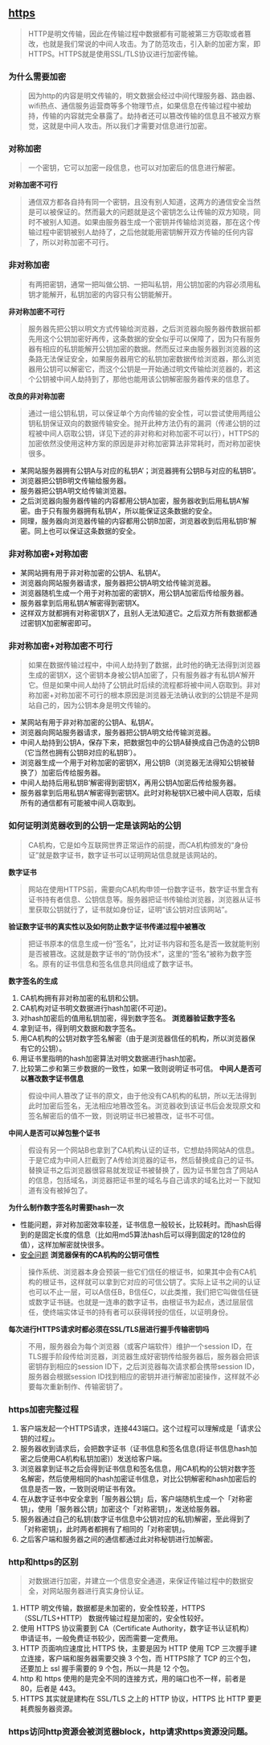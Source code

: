 ## [https](https://mp.weixin.qq.com/s/I5yezHTrObblrBGAoAEGkQ)
> HTTP是明文传输，因此在传输过程中数据都有可能被第三方窃取或者篡改，也就是我们常说的中间人攻击。为了防范攻击，引入新的加密方案，即 HTTPS。HTTPS就是使用SSL/TLS协议进行加密传输。

### 为什么需要加密
> 因为http的内容是明文传输的，明文数据会经过中间代理服务器、路由器、wifi热点、通信服务运营商等多个物理节点，如果信息在传输过程中被劫持，传输的内容就完全暴露了。劫持者还可以篡改传输的信息且不被双方察觉，这就是中间人攻击。所以我们才需要对信息进行加密。

### 对称加密
> 一个密钥，它可以加密一段信息，也可以对加密后的信息进行解密。

**对称加密不可行**
> 通信双方都各自持有同一个密钥，且没有别人知道，这两方的通信安全当然是可以被保证的。然而最大的问题就是这个密钥怎么让传输的双方知晓，同时不被别人知道。如果由服务器生成一个密钥并传输给浏览器，那在这个传输过程中密钥被别人劫持了，之后他就能用密钥解开双方传输的任何内容了，所以对称加密不可行。

### 非对称加密
> 有两把密钥，通常一把叫做公钥、一把叫私钥，用公钥加密的内容必须用私钥才能解开，私钥加密的内容只有公钥能解开。

**非对称加密不可行**
> 服务器先把公钥以明文方式传输给浏览器，之后浏览器向服务器传数据前都先用这个公钥加密好再传，这条数据的安全似乎可以保障了，因为只有服务器有相应的私钥能解开公钥加密的数据。然而反过来由服务器到浏览器的这条路无法保证安全，如果服务器用它的私钥加密数据传给浏览器，那么浏览器用公钥可以解密它，而这个公钥是一开始通过明文传输给浏览器的，若这个公钥被中间人劫持到了，那他也能用该公钥解密服务器传来的信息了。

**改良的非对称加密**
> 通过一组公钥私钥，可以保证单个方向传输的安全性，可以尝试使用两组公钥私钥保证双向的数据传输安全。抛开此种方法仍有的漏洞（传递公钥的过程被中间人窃取公钥，详见下述的非对称和对称加密不可以行），HTTPS的加密依然没使用这种方案的原因是非对称加密算法非常耗时，而对称加密快很多。

- 某网站服务器拥有公钥A与对应的私钥A’；浏览器拥有公钥B与对应的私钥B’。
- 浏览器把公钥B明文传输给服务器。
- 服务器把公钥A明文给传输浏览器。
- 之后浏览器向服务器传输的内容都用公钥A加密，服务器收到后用私钥A’解密。由于只有服务器拥有私钥A’，所以能保证这条数据的安全。
- 同理，服务器向浏览器传输的内容都用公钥B加密，浏览器收到后用私钥B’解密。同上也可以保证这条数据的安全。
### 非对称加密+对称加密
- 某网站拥有用于非对称加密的公钥A、私钥A’。
- 浏览器向网站服务器请求，服务器把公钥A明文给传输浏览器。
- 浏览器随机生成一个用于对称加密的密钥X，用公钥A加密后传给服务器。
- 服务器拿到后用私钥A’解密得到密钥X。
- 这样双方就都拥有对称密钥X了，且别人无法知道它。之后双方所有数据都通过密钥X加密解密即可。
### 非对称加密+对称加密不可行
> 如果在数据传输过程中，中间人劫持到了数据，此时他的确无法得到浏览器生成的密钥X，这个密钥本身被公钥A加密了，只有服务器才有私钥A’解开它。但是如果中间人劫持了公钥此时后续的流程都将被中间人窃取到。非对称加密+对称加密不可行的根本原因是浏览器无法确认收到的公钥是不是网站自己的，因为公钥本身是明文传输的。

- 某网站有用于非对称加密的公钥A、私钥A’。
- 浏览器向网站服务器请求，服务器把公钥A明文给传输浏览器。
- 中间人劫持到公钥A，保存下来，把数据包中的公钥A替换成自己伪造的公钥B（它当然也拥有公钥B对应的私钥B’）。
- 浏览器生成一个用于对称加密的密钥X，用公钥B（浏览器无法得知公钥被替换了）加密后传给服务器。
- 中间人劫持后用私钥B’解密得到密钥X，再用公钥A加密后传给服务器。
- 服务器拿到后用私钥A’解密得到密钥X。此时对称秘钥X已被中间人窃取，后续所有的通信都有可能被中间人窃取到。
### 如何证明浏览器收到的公钥一定是该网站的公钥
> CA机构，它是如今互联网世界正常运作的前提，而CA机构颁发的“身份证”就是数字证书，数字证书可以证明网站信息就是该网站的。

**数字证书**
> 网站在使用HTTPS前，需要向CA机构申领一份数字证书，数字证书里含有证书持有者信息、公钥信息等。服务器把证书传输给浏览器，浏览器从证书里获取公钥就行了，证书就如身份证，证明“该公钥对应该网站”。

**验证数字证书的真实性以及如何防止数字证书传递过程中被篡改**
> 把证书原本的信息生成一份“签名”，比对证书内容和签名是否一致就能判别是否被篡改。这就是数字证书的“防伪技术”，这里的“签名”被称为数字签名。原有的证书信息和签名信息共同组成了数字证书。

**数字签名的生成**
1. CA机构拥有非对称加密的私钥和公钥。
2. CA机构对证书明文数据进行hash加密(不可逆)。
3. 对hash加密后的值用私钥加密，得到数字签名。
**浏览器验证数字签名**
1. 拿到证书，得到明文数据和数字签名。
2. 用CA机构的公钥对数字签名解密（由于是浏览器信任的机构，所以浏览器保有它的公钥）。
3. 用证书里指明的hash加密算法对明文数据进行hash加密。
4. 比较第二步和第三步数据的一致性，如果一致则说明证书可信。
**中间人是否可以篡改数字证书信息**
> 假设中间人篡改了证书的原文，由于他没有CA机构的私钥，所以无法得到此时加密后签名，无法相应地篡改签名。浏览器收到该证书后会发现原文和签名解密后的值不一致，则说明证书已被篡改，证书不可信。

**中间人是否可以掉包整个证书**
> 假设有另一个网站B也拿到了CA机构认证的证书，它想劫持网站A的信息。于是它成为中间人拦截到了A传给浏览器的证书，然后替换成自己的证书。替换证书之后浏览器很容易就发现证书被替换了，因为证书里包含了网站A的信息，包括域名，浏览器把证书里的域名与自己请求的域名比对一下就知道有没有被掉包了。

**为什么制作数字签名时需要hash一次**
- 性能问题，非对称加密效率较差，证书信息一般较长，比较耗时。而hash后得到的是固定长度的信息（比如用md5算法hash后可以得到固定的128位的值），这样加解密就快很多。
- [安全问题](crypto.stackexchange.com/a/12780)
**浏览器保有的CA机构的公钥可信性**
> 操作系统、浏览器本身会预装一些它们信任的根证书，如果其中会有CA机构的根证书，这样就可以拿到它对应的可信公钥了。实际上证书之间的认证也可以不止一层，可以A信任B，B信任C，以此类推，我们把它叫做信任链或数字证书链。也就是一连串的数字证书，由根证书为起点，透过层层信任，使终端实体证书的持有者可以获得转授的信任，以证明身份。

**每次进行HTTPS请求时都必须在SSL/TLS层进行握手传输密钥吗**
> 不用，服务器会为每个浏览器（或客户端软件）维护一个session ID，在TLS握手阶段传给浏览器，浏览器生成好密钥传给服务器后，服务器会把该密钥存到相应的session ID下，之后浏览器每次请求都会携带session ID，服务器会根据session ID找到相应的密钥并进行解密加密操作，这样就不必要每次重新制作、传输密钥了。

### https加密完整过程
1. 客户端发起一个HTTPS请求，连接443端口。这个过程可以理解成是「请求公钥的过程」。
2. 服务器收到请求后，会把数字证书（证书信息和签名信息(将证书信息hash加密之后使用CA机构私钥加密)）发送给客户端。
3. 浏览器拿到证书之后会得到证书信息和签名信息，用CA机构的公钥对数字签名解密，然后使用相同的hash加密证书信息，对比公钥解密和hash加密后的信息是否一致，一致则说明证书有效。
4. 在从数字证书中安全拿到「服务器公钥」后，客户端随机生成一个「对称密钥」，使用「服务器公钥」加密这个「对称密钥」，发送给服务器。
5. 服务器通过自己的私钥(数字证书信息中公钥对应的私钥)解密，至此得到了「对称密钥」，此时两者都拥有了相同的「对称密钥」。
6. 之后客户端和服务器之间的通信都通过此对称秘钥进行加解密。
### http和https的区别
> 对数据进行加密，并建立一个信息安全通道，来保证传输过程中的数据安全，对网站服务器进行真实身份认证。

1. HTTP 明文传输，数据都是未加密的，安全性较差，HTTPS（SSL/TLS+HTTP） 数据传输过程是加密的，安全性较好。
2. 使用 HTTPS 协议需要到 CA（Certificate Authority，数字证书认证机构） 申请证书，一般免费证书较少，因而需要一定费用。
3. HTTP 页面响应速度比 HTTPS 快，主要是因为 HTTP 使用 TCP 三次握手建立连接，客户端和服务器需要交换 3 个包，而 HTTPS除了 TCP 的三个包，还要加上 ssl 握手需要的 9 个包，所以一共是 12 个包。
4. http 和 https 使用的是完全不同的连接方式，用的端口也不一样，前者是 80，后者是 443。
5. HTTPS 其实就是建构在 SSL/TLS 之上的 HTTP 协议，HTTPS 比 HTTP 要更耗费服务器资源。
### https访问http资源会被浏览器block，http请求https资源没问题。